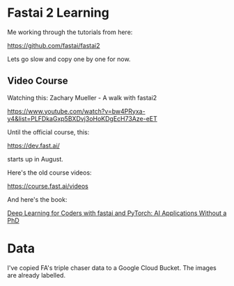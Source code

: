 # Fastai 2 Learning

Me working through the tutorials from here:

https://github.com/fastai/fastai2

Lets go slow and copy one by one for now.

## Video Course

Watching this:
Zachary Mueller - A walk with fastai2

https://www.youtube.com/watch?v=bw4PRyxa-y4&list=PLFDkaGxp5BXDvj3oHoKDgEcH73Aze-eET

Until the official course, this:

https://dev.fast.ai/

starts up in August.

Here's the old course videos:

https://course.fast.ai/videos

And here's the book:

[Deep Learning for Coders with fastai and PyTorch: AI Applications Without a PhD](https://www.amazon.com/Deep-Learning-Coders-fastai-PyTorch/dp/1492045527)



# Data

I've copied FA's triple chaser data to a Google Cloud Bucket. The images are already labelled.

